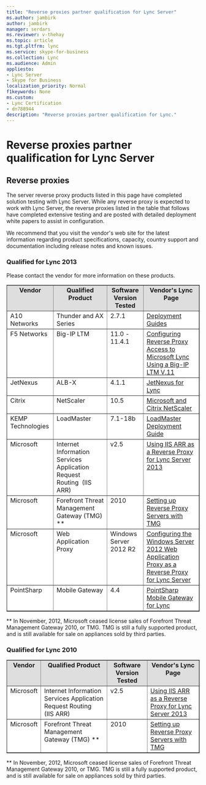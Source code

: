 ```yaml
---
title: "Reverse proxies partner qualification for Lync Server"
ms.author: jambirk
author: jambirk
manager: serdars
ms.reviewer: v-thehay
ms.topic: article
ms.tgt.pltfrm: lync
ms.service: skype-for-business
ms.collection: Lync
ms.audience: Admin
appliesto:
- Lync Server
- Skype for Business 
localization_priority: Normal
f1keywords: None
ms.custom:
- Lync Certification
- dn788944
description: "Reverse proxies partner qualification for Lync."
---
```


# Reverse proxies partner qualification for Lync Server

## Reverse proxies

The server reverse proxy products listed in this page have completed solution testing with Lync Server. While any reverse proxy is expected to work with Lync Server, the reverse proxies listed in the table that follows have completed extensive testing and are posted with detailed deployment white papers to assist in configuration.

We recommend that you visit the vendor's web site for the latest information regarding product specifications, capacity, country support and documentation including release notes and known issues. 

### Qualified for Lync 2013

Please contact the vendor for more information on these products.

<table border="1" cellpadding="5" cellspacing="" class="grid" style="border-collapse:collapse;background-color:white;" width="100%" xmlns="http://www.w3.org/1999/xhtml">
	<tr bgcolor="#DEDEDE">
		<td align="center" valign="top"><strong>Vendor</strong></td>
		<td align="center" valign="top"><strong>Qualified Product</strong></td>
		<td align="center" valign="top"><strong>Software Version Tested</strong></td>
		<td align="center" valign="top"><strong>Vendor's Lync Page</strong></td>
	</tr>
	<tbody>
		<tr align="left" valign="top">
			<td>A10 Networks</td>
			<td>Thunder and AX Series</td>
			<td>2.7.1</td>
			<td><a href="http://www.a10networks.com/resources/deployment_guides.php">Deployment Guides</a></td>
		</tr>
		<tr align="left" valign="top">
			<td>F5 Networks</td>
			<td>Big-IP LTM</td>
			<td>11.0 - 11.4.1</td>
			<td><a href="http://www.f5.com/pdf/use-cases/reverse-proxy-access-microsoft-lync-partner-use-case.pdf">Configuring Reverse Proxy Access to Microsoft Lync Using a Big-IP LTM V.11</a></td>
		</tr>
		<tr align="left" valign="top">
			<td>JetNexus</td>
			<td>ALB-X</td>
			<td>4.1.1</td>
			<td><a href="http://www.jetnexus.com/support/applications/microsoft-lync/">JetNexus for Lync</a></td>
		</tr>
		<tr align="left" valign="top">
			<td>Citrix</td>
			<td>NetScaler</td>
			<td>10.5</td>
			<td><a href="http://www.citrix.com/global-partners/microsoft/netscaler.html">Microsoft and Citrix NetScaler</a></td>
		</tr>
		<tr align="left" valign="top">
			<td>KEMP Technologies</td>
			<td>LoadMaster</td>
			<td>7.1-18b</td>
			<td><a href="http://kemptechnologies.com/microsoft-load-balancing/load-balancing-microsoft-lync">LoadMaster Deployment Guide</a></td>
		</tr>
		<tr align="left" valign="top">
			<td>Microsoft</td>
			<td>Internet Information Services Application Request Routing  (IIS ARR)</td>
			<td>v2.5</td>
			<td><a href="http://blogs.technet.com/b/nexthop/archive/2013/02/19/using-iis-arr-as-a-reverse-proxy-for-lync-server-2013.aspx">Using IIS ARR as a Reverse Proxy for Lync Server 2013</a></td>
		</tr>
		<tr align="left" valign="top">
			<td>Microsoft</td>
			<td>Forefront Threat Management Gateway (TMG) **</td>
			<td>2010</td>
			<td><a href="http://technet.microsoft.com/library/gg398069(v=ocs.15)">Setting up Reverse Proxy Servers with TMG</a></td>
		</tr>
		<tr align="left" valign="top">
			<td>Microsoft</td>
			<td>Web Application Proxy</td>
			<td>Windows Server 2012 R2</td>
			<td><a href="http://www.microsoft.com/en-us/download/details.aspx?id=44940">Configuring the Windows Server 2012 Web Application Proxy as a Reverse Proxy for Lync Server</a></td>
		</tr>
		<tr align="left" valign="top">
			<td>PointSharp</td>
			<td>Mobile Gateway</td>
			<td>4.4</td>
			<td><a href="https://www.pointsharp.com/products/pointsharp-mobile-gateway-for-lync">PointSharp Mobile Gateway for Lync</a></td>
		</tr>
	</tbody>
</table>
<p xmlns="http://www.w3.org/1999/xhtml">** In November, 2012, Microsoft ceased license sales of Forefront Threat Management Gateway 2010, or TMG. TMG is still a fully supported product, and is still available for sale on appliances sold by third parties.</p>

### Qualified for Lync 2010

<table border="1" cellpadding="5" cellspacing="" class="grid" style="border-collapse:collapse;background-color:white;" width="100%" xmlns="http://www.w3.org/1999/xhtml">
	<tr bgcolor="#DEDEDE">
		<td align="center" valign="top"><strong>Vendor</strong></td>
		<td align="center" valign="top"><strong>Qualified Product</strong></td>
		<td align="center" valign="top"><strong>Software Version Tested</strong></td>
		<td align="center" valign="top"><strong>Vendor's Lync Page</strong></td>
	</tr>
	<tbody>
		<tr align="left" valign="top">
			<td>Microsoft</td>
			<td>Internet Information Services Application Request Routing  (IIS ARR)</td>
			<td>v2.5</td>
			<td><a href="http://blogs.technet.com/b/nexthop/archive/2013/02/19/using-iis-arr-as-a-reverse-proxy-for-lync-server-2013.aspx">Using IIS ARR as a Reverse Proxy for Lync Server 2013</a></td>
		</tr>
		<tr align="left" valign="top">
			<td>Microsoft</td>
			<td>Forefront Threat Management Gateway (TMG) **</td>
			<td>2010</td>
			<td><a href="http://technet.microsoft.com/library/gg398069(v=ocs.14)">Setting up Reverse Proxy Servers with TMG</a></td>
		</tr>
	</tbody>
</table>
<p xmlns="http://www.w3.org/1999/xhtml">** In November, 2012, Microsoft ceased license sales of Forefront Threat Management Gateway 2010, or TMG. TMG is still a fully supported product, and is still available for sale on appliances sold by third parties.</p>
